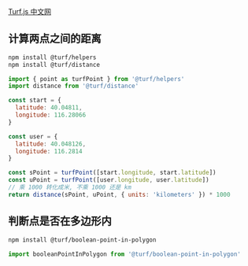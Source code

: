 [Turf.js 中文网](https://turfjs.fenxianglu.cn/)

## 计算两点之间的距离
```sh
npm install @turf/helpers
npm install @turf/distance
```
```js
import { point as turfPoint } from '@turf/helpers'
import distance from '@turf/distance'

const start = {
  latitude: 40.04811,
  longitude: 116.28066
}

const user = {
  latitude: 40.048126,
  longitude: 116.2814
}

const sPoint = turfPoint([start.longitude, start.latitude])
const uPoint = turfPoint([user.longitude, user.latitude])
// 乘 1000 转化成米, 不乘 1000 还是 km
return distance(sPoint, uPoint, { units: 'kilometers' }) * 1000 
```

## 判断点是否在多边形内
```sh
npm install @turf/boolean-point-in-polygon
```
```js
import booleanPointInPolygon from '@turf/boolean-point-in-polygon'
```